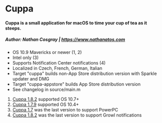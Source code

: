 # Cuppa
#### Cuppa is a small application for macOS to time your cup of tea as it steeps.
##### Author: Nathan Cosgray | https://www.nathanatos.com

* OS 10.9 Mavericks or newer (1, 2)
* Intel only (3)
* Supports Notification Center notifications (4)
* Localized in Czech, French, German, Italian
* Target "cuppa" builds non-App Store distribution version with Sparkle updater and DMG
* Target "cuppa-appstore" builds App Store distribution version
* See changelog in source/main.m

1. [Cuppa 1.8.2](https://www.nathanatos.com/software/downloads/Cuppa-1.8.2.zip) supported OS 10.7+
2. [Cuppa 1.7.9](https://www.nathanatos.com/software/downloads/Cuppa-1.7.9.zip) supported OS 10.4+
3. [Cuppa 1.7](https://www.nathanatos.com/software/downloads/Cuppa-1.7.zip) was the last version to support PowerPC
4. [Cuppa 1.8.2](https://www.nathanatos.com/software/downloads/Cuppa-1.8.2.zip) was the last version to support Growl notifications
